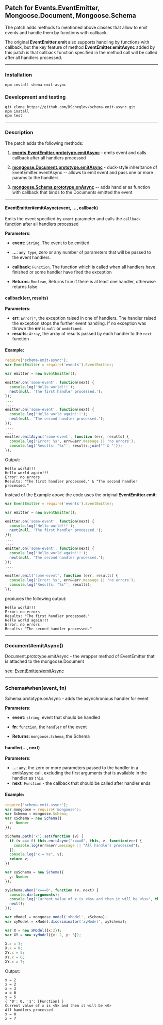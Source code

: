 ## Patch for Events.EventEmitter, Mongoose.Document, Mongoose.Schema

The patch adds methods to mentioned above classes that allow to emit events and handle them by functions with callback.

The original **EventEmitter.emit** also supports handling by functions with callback, but the key feature of method **EventEmitter.emitAsync** added by this patch is that callback function specified in the method call will be called after all handlers processed.

--------------------
### Installation

```shell
npm install shema-emit-async
```

### Development and testing
```shell
git clone https://github.com/DScheglov/schema-emit-async.git
npm install
npm test
```
--------------------
### Description

The patch adds the following methods:

1. [**events.EventEmitter.prototype.emitAsync**](#EE.eA) - emits event and calls callback after all handlers processed

2. [**mongoose.Document.prototype.emitAsync**](#mD.eA) - duck-style inheritance of EventEmitter.eventAsync -- allows to emit event and pass one or more params to the handlers

3. [**mongoose.Schema.prototype.onAsync**](#mS.oA) -- adds handler as function with callback that binds to the Documents emitted the event

-----------
#### EventEmitter#emitAsync(event, ..., callback) <a name="EE.eA"></a>

Emits the event specified by `event` parameter and calls the `callback` function after all handlers processed

**Parameters**:
 - **event**: `String`, The event to be emitted
 - **...**: `any type`, zero or any number of parameters that will be passed
to the event handlers.
 - **callback**: `Function`, The function which is called when all handlers have finished or some handler have fired the exception

 - **Returns**: `Boolean`, Returns true if there is at least one handler,
otherwise returns false

#### callback(err, results)

**Parameters**:

- **err**: `Error|*`, the exception raised in one of handlers. The handler raised the exception stops the further event handling. If no exception was thrown the **err** is `null` or `undefined`.
- **results**: `Array`, the array of results passed by each handler to the `next` function

#### Example:
```javascript
require('schema-emit-async');
var EventEmitter = require('events').EventEmitter;

var emitter = new EventEmitter();

emitter.on('some-event', function(next) {
  console.log('Hello world!!!');
  next(null, 'The first handler processed.');
});
....
....
emitter.on('some-event', function(next) {
  console.log('Hello world again!!!');
  next(null, 'The second handler processed.');
});
....
....
emitter.emitAsync('some-event', function (err, results) {
  console.log('Error: %s', err&&err.message || 'no errors');
  console.log('Results: "%s"', results.join('" & "'));
});

```
Output:
```shell
Hello world!!!
Hello world again!!!
Error: no errors
Results: "The first handler processed." & "The second handler processed."
```

Instead of the Example above the code uses the original **EventEmitter.emit**:
```javascript
var EventEmitter = require('events').EventEmitter;

var emitter = new EventEmitter();

emitter.on('some-event', function(next) {
  console.log('Hello world!!!');
  next(null, 'The first handler processed.');
});
....
....
emitter.on('some-event', function(next) {
  console.log('Hello world again!!!');
  next(null, 'The second handler processed.');
});
....
....
emitter.emit('some-event', function (err, results) {
  console.log('Error: %s', err&&err.message || 'no errors');
  console.log('Results: "%s"', results);
});

```
produces the following output:

```shell
Hello world!!!
Error: no errors
Results: "The first handler processed."
Hello world again!!!
Error: no errors
Results: "The second handler processed."
```
----------------------
### Document#emitAsync() <a name="mD.eA"></a>

Document.prototype.emitAsync - the wrapper method of EventEmitter that
is attached to the mongoose.Document

see: [EventEmitter#emitAsync](#EE.eA)

------------------
### Schema#when(event, fn) <a name="mS.oA"></a>

Schema.prototype.onAsync - adds the asynchronious handler for event

**Parameters**:

- **event**: `string`, event that should be handled
- **fn**: `function`, the `handler` of the event

- **Returns**: `mongoose.Schema`, the Schema

#### handler(..., next)

**Parameters**:
- **...**: `any`, the zero or more parameters passed to the handler in a emitAsync call, excluding the first arguments that is available in the handler as `this`.
- **next**: `Function` - the callback that should be called after handler ends

#### Example:
```javascript
require('schema-emit-async');
var mongoose = require('mongoose');
var Schema = mongoose.Schema;
var xSchema = new Schema({
  x: Number
});

xSchema.path('x').set(function (v) {
  if (v === 0) this.emitAsync("x===0", this, v, function(err) {
    console.log(err&&err.message || "All handlers processed");
  });
  console.log("x = %s", v);
  return v;
})

var xySchema = new Schema({
  y: Number
});

xySchema.when('x===0', function (v, next) {
  console.dir(arguments);
  console.log("Current value of x is <%s> and then it will be <%s>", this.x, v);
  next();
});

var xModel = mongoose.model('xModel', xSchema);
var xyModel = xModel.discriminator('xyModel', xySchema);

var X = new xModel({x:2});
var XY = new xyModel({x: 2, y: 3});

X.x = 3;
X.x = 0;
XY.x = 5;
XY.x = 0;
XY.x = 7;
```
Output:
```shell
x = 2
x = 2
x = 3
x = 0
x = 5
{ '0': 0, '1': [Function] }
Current value of x is <5> and then it will be <0>
All handlers processed
x = 0
x = 7
```
